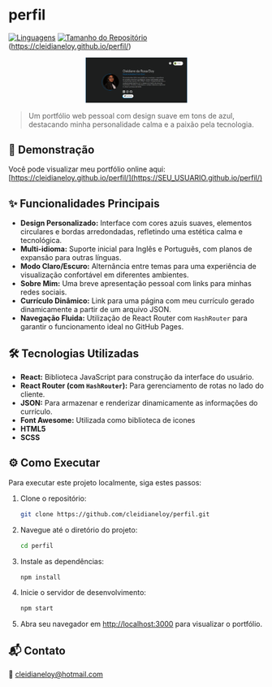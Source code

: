 # perfil

[![Linguagens](https://img.shields.io/github/languages/count/cleidianeloy/perfil)](https://github.com/cleidianeloy/perfil)
[![Tamanho do Repositório](https://img.shields.io/github/repo-size/cleidianeloy/perfil)](https://github.com/cleidianeloy/perfil)
(https://cleidianeloy.github.io/perfil/) <p align="center">
  <img src="./public/preview.PNG" alt="Preview" width="200">
</p>

> Um portfólio web pessoal com design suave em tons de azul, destacando minha personalidade calma e a paixão pela tecnologia.

## 🚀 Demonstração

Você pode visualizar meu portfólio online aqui: [https://cleidianeloy.github.io/perfil/](https://SEU_USUARIO.github.io/perfil/)

## ✨ Funcionalidades Principais

* **Design Personalizado:** Interface com cores azuis suaves, elementos circulares e bordas arredondadas, refletindo uma estética calma e tecnológica.
* **Multi-idioma:** Suporte inicial para Inglês e Português, com planos de expansão para outras línguas.
* **Modo Claro/Escuro:** Alternância entre temas para uma experiência de visualização confortável em diferentes ambientes.
* **Sobre Mim:** Uma breve apresentação pessoal com links para minhas redes sociais.
* **Currículo Dinâmico:** Link para uma página com meu currículo gerado dinamicamente a partir de um arquivo JSON.
* **Navegação Fluida:** Utilização de React Router com `HashRouter` para garantir o funcionamento ideal no GitHub Pages.

## 🛠️ Tecnologias Utilizadas

* **React:** Biblioteca JavaScript para construção da interface do usuário.
* **React Router (com `HashRouter`):** Para gerenciamento de rotas no lado do cliente.
* **JSON:** Para armazenar e renderizar dinamicamente as informações do currículo.
* **Font Awesome:** Utilizada como biblioteca de icones
* **HTML5**
* **SCSS**


## ⚙️ Como Executar

Para executar este projeto localmente, siga estes passos:

1.  Clone o repositório:
    ```bash
    git clone https://github.com/cleidianeloy/perfil.git
    ```
2.  Navegue até o diretório do projeto:
    ```bash
    cd perfil
    ```
3.  Instale as dependências:
    ```bash
    npm install 
    ```
4.  Inicie o servidor de desenvolvimento:
    ```bash
    npm start  
    ```
5.  Abra seu navegador em [http://localhost:3000](http://localhost:3000) para visualizar o portfólio.

## 📬 Contato
📧 [cleidianeloy@hotmail.com](mailto:cleidianeloy@hotmail.com)
